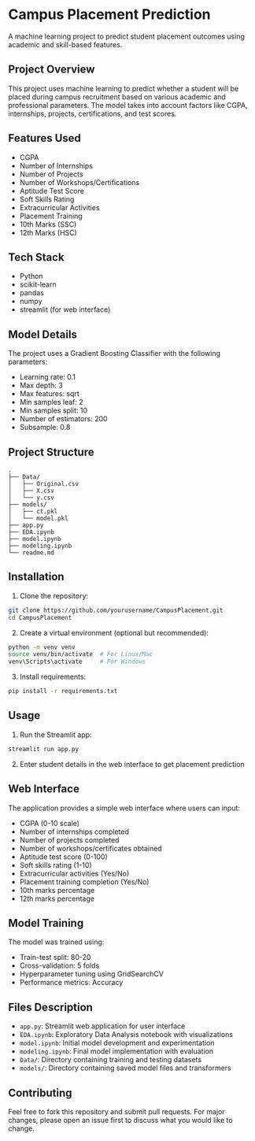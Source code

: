 # Campus Placement Prediction

A machine learning project to predict student placement outcomes using academic and skill-based features.

## Project Overview

This project uses machine learning to predict whether a student will be placed during campus recruitment based on various academic and professional parameters. The model takes into account factors like CGPA, internships, projects, certifications, and test scores.

## Features Used

- CGPA
- Number of Internships  
- Number of Projects
- Number of Workshops/Certifications
- Aptitude Test Score
- Soft Skills Rating
- Extracurricular Activities
- Placement Training
- 10th Marks (SSC)
- 12th Marks (HSC)

## Tech Stack

- Python
- scikit-learn
- pandas
- numpy
- streamlit (for web interface)

## Model Details

The project uses a Gradient Boosting Classifier with the following parameters:
- Learning rate: 0.1
- Max depth: 3
- Max features: sqrt
- Min samples leaf: 2
- Min samples split: 10
- Number of estimators: 200
- Subsample: 0.8

## Project Structure

```
.
├── Data/
│   ├── Original.csv
│   ├── X.csv
│   └── y.csv
├── models/
│   ├── ct.pkl
│   └── model.pkl
├── app.py
├── EDA.ipynb
├── model.ipynb
├── modeling.ipynb
└── readme.md
```

## Installation

1. Clone the repository:
```bash
git clone https://github.com/yourusername/CampusPlacement.git
cd CampusPlacement
```

2. Create a virtual environment (optional but recommended):
```bash
python -m venv venv
source venv/bin/activate  # For Linux/Mac
venv\Scripts\activate     # For Windows
```

3. Install requirements:
```bash
pip install -r requirements.txt
```

## Usage

1. Run the Streamlit app:
```bash
streamlit run app.py
```

2. Enter student details in the web interface to get placement prediction

## Web Interface

The application provides a simple web interface where users can input:
- CGPA (0-10 scale)
- Number of internships completed
- Number of projects completed
- Number of workshops/certificates obtained
- Aptitude test score (0-100)
- Soft skills rating (1-10)
- Extracurricular activities (Yes/No)
- Placement training completion (Yes/No)
- 10th marks percentage
- 12th marks percentage

## Model Training

The model was trained using:
- Train-test split: 80-20
- Cross-validation: 5 folds
- Hyperparameter tuning using GridSearchCV
- Performance metrics: Accuracy

## Files Description

- `app.py`: Streamlit web application for user interface
- `EDA.ipynb`: Exploratory Data Analysis notebook with visualizations
- `model.ipynb`: Initial model development and experimentation
- `modeling.ipynb`: Final model implementation with evaluation
- `Data/`: Directory containing training and testing datasets
- `models/`: Directory containing saved model files and transformers

## Contributing

Feel free to fork this repository and submit pull requests. For major changes, please open an issue first to discuss what you would like to change.
